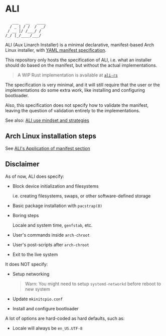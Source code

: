 # ALI

```text
   ___   __   ____
  / _ | / /  /  _/
 / __ |/ /___/ /
/_/ |_/____/___/
```

ALI (Aux Linarch Installer) is a minimal declarative,
manifest-based Arch Linux installer,
with [YAML manifest specification](./ALI.md).

This repository only hosts the specification of ALI,
i.e. what an installer should do based on the manifest,
but without the actual implementations.

> A WIP Rust implementation is available
> at [`ali-rs`](https://github.com/soyart/ali-rs)

The specification is very minimal, and it will still require
that the user or the implementations do some extra work, like
installing and configuring bootloader.

Also, this specification does not specify how to validate the
manifest, leaving the question of validation entirely to the
implementations.

See also: [ALI use mindset and strategies](./STRATEGIES.md)

## Arch Linux installation steps

See [ALI's Application of manifest section](./ALI.md#application-of-manifest)

## Disclaimer

As of now, ALI does specify:

- Block device initialization and filesystems

  i.e. creating filesystems, swaps, or other software-defined storage

- Basic package installation with `pacstrap(8)`

- Boring steps

  Locale and system time, `genfstab`, etc.

- User's commands inside `arch-chroot`

- User's post-scripts after `arch-chroot`

- Exit to the live system

It does NOT specify:

- Setup networking

  > Warn: You might need to setup `systemd-networkd` before reboot to new system

- Update `mkinitcpio.conf`

- Install and configure bootloader

A lot of options are hard-coded as hard defaults, such as:

- Locale will always be `en_US.UTF-8`
